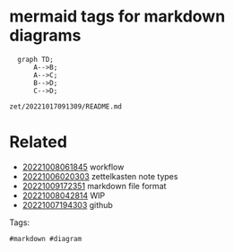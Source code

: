 # mermaid tags for markdown diagrams

```mermaid
  graph TD;
      A-->B;
      A-->C;
      B-->D;
      C-->D;
```

` zet/20221017091309/README.md `

# Related

- [20221008061845](/zet/20221008061845/README.md) workflow
- [20221006020303](/zet/20221006020303/README.md) zettelkasten note types
- [20221009172351](/zet/20221009172351/README.md) markdown file format
- [20221008042814](/zet/20221008042814/README.md) WIP
- [20221007194303](/zet/20221007194303/README.md) github

Tags:

    #markdown #diagram
